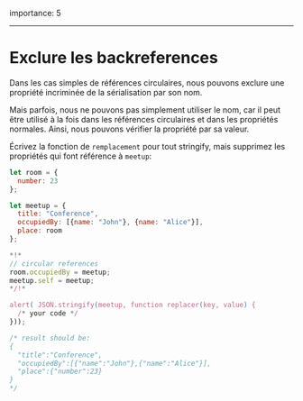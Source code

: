 importance: 5

---

# Exclure les backreferences

Dans les cas simples de références circulaires, nous pouvons exclure une propriété incriminée de la sérialisation par son nom.

Mais parfois, nous ne pouvons pas simplement utiliser le nom, car il peut être utilisé à la fois dans les références circulaires et dans les propriétés normales. Ainsi, nous pouvons vérifier la propriété par sa valeur.

Écrivez la fonction de `remplacement` pour tout stringify, mais supprimez les propriétés qui font référence à `meetup`:

```js run
let room = {
  number: 23
};

let meetup = {
  title: "Conference",
  occupiedBy: [{name: "John"}, {name: "Alice"}],
  place: room
};

*!*
// circular references
room.occupiedBy = meetup;
meetup.self = meetup;
*/!*

alert( JSON.stringify(meetup, function replacer(key, value) {
  /* your code */
}));

/* result should be:
{
  "title":"Conference",
  "occupiedBy":[{"name":"John"},{"name":"Alice"}],
  "place":{"number":23}
}
*/
```
